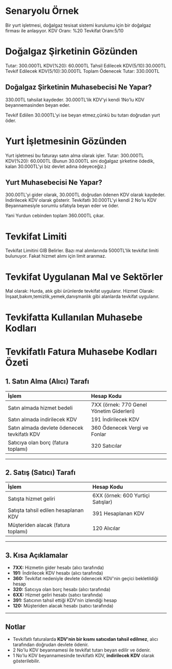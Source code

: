 # Senaryolu Örnek
Bir yurt işletmesi, doğalgaz tesisat sistemi kurulumu için bir doğalgaz firması ile anlaşıyor.
KDV Oranı: %20
Tevkifat Oranı:5/10

# Doğalgaz Şirketinin Gözünden
Tutar: 300.000TL
KDV(%20): 60.000TL
Tahsil Edilecek KDV(5/10):30.000TL
Tevkif Edilecek KDV(5/10):30.000TL
Toplam Ödenecek Tutar: 330.000TL

## Doğalgaz Şirketinin Muhasebecisi Ne Yapar?
330.00TL tahsilat kaydeder.
30.000TL'lik KDV'yi kendi 1No'lu KDV beyannemasinden beyan eder.

Tevkif Ediilen 30.000TL'yi ise beyan etmez,çünkü bu tutarı doğrudan yurt öder.

# Yurt İşletmesinin Gözünden
Yurt işletmesi bu faturayı satın alma olarak işler.
Tutar: 300.000TL
KDV(%20): 60.000TL (Bunun 30.000TL sini doğalgaz şirketine ödedik, kalan 30.000TL'yi biz devlet adına ödeyeceğiz.)

## Yurt Muhasebecisi Ne Yapar?

300.00TL'yi gider olarak,
30.000TL doğrudan ödenen KDV olarak kaydeder. İndirilecek KDV olarak gösterir.
Tevkifatlı 30.000TL'yi kendi 2 No'lu KDV Beyannamesiyle sorumlu sıfatıyla beyan eder ve öder.

Yani Yurdun cebinden toplam 360.000TL çıkar.

# Tevkifat Limiti
Tevkifat Limitini GIB Belirler.
Bazı mal alımlarında 5000TL'lik tevkifat limiti bulunuyor.
Fakat hizmet alımı için limit aranmaz.

# Tevkifat Uygulanan Mal ve Sektörler
Mal olarak: Hurda, atık gibi ürünlerde tevkifat uygulanır.
Hizmet Olarak: İnşaat,bakım,temizlik,yemek,danışmanlık gibi alanlarda tevkifat uygulanır.

# Tevkifatta Kullanılan Muhasebe Kodları

# Tevkifatlı Fatura Muhasebe Kodları Özeti
## 1. Satın Alma (Alıcı) Tarafı
| İşlem | Hesap Kodu |
|:---|:---|
| Satın almada hizmet bedeli | 7XX (örnek: 770 Genel Yönetim Giderleri) |
| Satın almada indirilecek KDV | 191 İndirilecek KDV |
| Satın almada devlete ödenecek tevkifatlı KDV | 360 Ödenecek Vergi ve Fonlar |
| Satıcıya olan borç (fatura toplamı) | 320 Satıcılar |
---
## 2. Satış (Satıcı) Tarafı
| İşlem | Hesap Kodu |
|:---|:---|
| Satışta hizmet geliri | 6XX (örnek: 600 Yurtiçi Satışlar) |
| Satışta tahsil edilen hesaplanan KDV | 391 Hesaplanan KDV |
| Müşteriden alacak (fatura toplamı) | 120 Alıcılar |
---
## 3. Kısa Açıklamalar
- **7XX:** Hizmetin gider hesabı (alıcı tarafında)  
- **191:** İndirilecek KDV hesabı (alıcı tarafında)  
- **360:** Tevkifat nedeniyle devlete ödenecek KDV'nin geçici bekletildiği hesap  
- **320:** Satıcıya olan borç hesabı (alıcı tarafında)  
- **6XX:** Hizmet geliri hesabı (satıcı tarafında)  
- **391:** Satıcının tahsil ettiği KDV'nin izlendiği hesap  
- **120:** Müşteriden alacak hesabı (satıcı tarafında)
---
## Notlar
- Tevkifatlı faturalarda **KDV'nin bir kısmı satıcıdan tahsil edilmez**, alıcı tarafından doğrudan devlete ödenir.
- 2 No'lu KDV beyannamesi ile tevkifat tutarı beyan edilir ve ödenir.
- 1 No'lu KDV beyannamesinde tevkifatlı KDV, **indirilecek KDV** olarak gösterilebilir.
